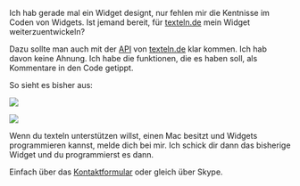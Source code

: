 <!--
.. title: texteln.de Widget Coder gesucht
.. slug: 139-textelnde-widget-coder-gesucht
.. date: 2007-06-14 16:04:08
.. tags: Mac,texteln,Internet
.. description: 
.. type: text
-->

Ich hab gerade mal ein Widget designt, nur fehlen mir die Kentnisse im Coden von Widgets.
Ist jemand bereit, für [texteln.de](http://www.texteln.de/) mein Widget weiterzuentwickeln?
<!-- TEASER_END -->

Dazu sollte man auch mit der [API](http://www.texteln.de/api/doc/) von [texteln.de](http://www.texteln.de/) klar kommen.
Ich hab davon keine Ahnung.
Ich habe die funktionen, die es haben soll, als Kommentare in den Code getippt.

So sieht es bisher aus:

![](/images/tx_front.jpg)

![](/images/tx_back.jpg)

Wenn du texteln unterstützen willst, einen Mac besitzt und Widgets programmieren kannst, melde dich bei mir.
Ich schick dir dann das bisherige Widget und du programmierst es dann.

Einfach über das [Kontaktformular](/blog/?page_id=6) oder gleich über Skype.
